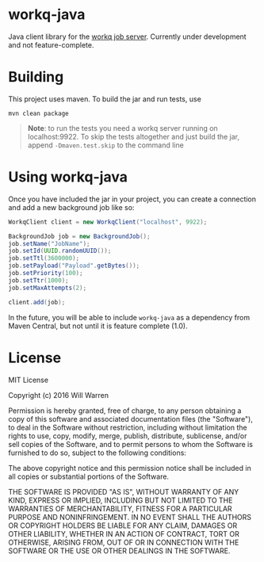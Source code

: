 # workq-java

Java client library for the [workq job server](https://github.com/iamduo/workq). Currently under development and not feature-complete.

# Building

This project uses maven. To build the jar and run tests, use

```
mvn clean package
```
> **Note**: to run the tests you need a workq server running on localhost:9922. To skip the tests altogether and just build the jar, append `-Dmaven.test.skip` to the command line

# Using workq-java

Once you have included the jar in your project, you can create a connection and add a new background job like so:

```java
WorkqClient client = new WorkqClient("localhost", 9922);

BackgroundJob job = new BackgroundJob();
job.setName("JobName");
job.setId(UUID.randomUUID());
job.setTtl(3600000);
job.setPayload("Payload".getBytes());
job.setPriority(100);
job.setTtr(1000);
job.setMaxAttempts(2);

client.add(job);
```

In the future, you will be able to include `workq-java` as a dependency from Maven Central, but not until it is feature complete (1.0).

# License

MIT License

Copyright (c) 2016 Will Warren

Permission is hereby granted, free of charge, to any person obtaining a copy
of this software and associated documentation files (the "Software"), to deal
in the Software without restriction, including without limitation the rights
to use, copy, modify, merge, publish, distribute, sublicense, and/or sell
copies of the Software, and to permit persons to whom the Software is
furnished to do so, subject to the following conditions:

The above copyright notice and this permission notice shall be included in all
copies or substantial portions of the Software.

THE SOFTWARE IS PROVIDED "AS IS", WITHOUT WARRANTY OF ANY KIND, EXPRESS OR
IMPLIED, INCLUDING BUT NOT LIMITED TO THE WARRANTIES OF MERCHANTABILITY,
FITNESS FOR A PARTICULAR PURPOSE AND NONINFRINGEMENT. IN NO EVENT SHALL THE
AUTHORS OR COPYRIGHT HOLDERS BE LIABLE FOR ANY CLAIM, DAMAGES OR OTHER
LIABILITY, WHETHER IN AN ACTION OF CONTRACT, TORT OR OTHERWISE, ARISING FROM,
OUT OF OR IN CONNECTION WITH THE SOFTWARE OR THE USE OR OTHER DEALINGS IN THE
SOFTWARE.
